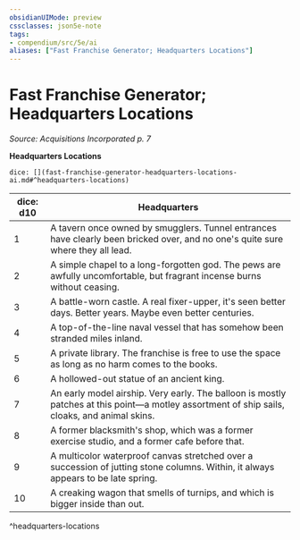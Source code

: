 ```yaml
---
obsidianUIMode: preview
cssclasses: json5e-note
tags:
- compendium/src/5e/ai
aliases: ["Fast Franchise Generator; Headquarters Locations"]
---
```

# Fast Franchise Generator; Headquarters Locations
*Source: Acquisitions Incorporated p. 7* 

**Headquarters Locations**

`dice: [](fast-franchise-generator-headquarters-locations-ai.md#^headquarters-locations)`

| dice: d10 | Headquarters |
|-----------|--------------|
| 1 | A tavern once owned by smugglers. Tunnel entrances have clearly been bricked over, and no one's quite sure where they all lead. |
| 2 | A simple chapel to a long-forgotten god. The pews are awfully uncomfortable, but fragrant incense burns without ceasing. |
| 3 | A battle-worn castle. A real fixer-upper, it's seen better days. Better years. Maybe even better centuries. |
| 4 | A top-of-the-line naval vessel that has somehow been stranded miles inland. |
| 5 | A private library. The franchise is free to use the space as long as no harm comes to the books. |
| 6 | A hollowed-out statue of an ancient king. |
| 7 | An early model airship. Very early. The balloon is mostly patches at this point—a motley assortment of ship sails, cloaks, and animal skins. |
| 8 | A former blacksmith's shop, which was a former exercise studio, and a former cafe before that. |
| 9 | A multicolor waterproof canvas stretched over a succession of jutting stone columns. Within, it always appears to be late spring. |
| 10 | A creaking wagon that smells of turnips, and which is bigger inside than out. |
^headquarters-locations